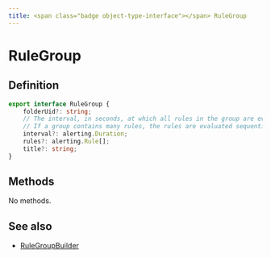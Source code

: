 ```yaml
---
title: <span class="badge object-type-interface"></span> RuleGroup
---
```

# <span class="badge object-type-interface"></span> RuleGroup

## Definition

```typescript
export interface RuleGroup {
	folderUid?: string;
	// The interval, in seconds, at which all rules in the group are evaluated.
	// If a group contains many rules, the rules are evaluated sequentially.
	interval?: alerting.Duration;
	rules?: alerting.Rule[];
	title?: string;
}

```
## Methods

No methods.
## See also

 * <span class="badge builder"></span> [RuleGroupBuilder](./builder-RuleGroupBuilder.md)
